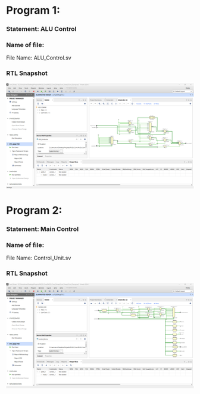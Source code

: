# Program 1: 
### Statement: ALU Control
### Name of file:
File Name: ALU_Control.sv

### RTL Snapshot
![Screenshot of RTL view, full screen](<ALU_Control.png>)

# Program 2: 
### Statement: Main Control
### Name of file:
File Name: Control_Unit.sv

### RTL Snapshot
![Screenshot of RTL view, full screen](<Main_Control.png>)
